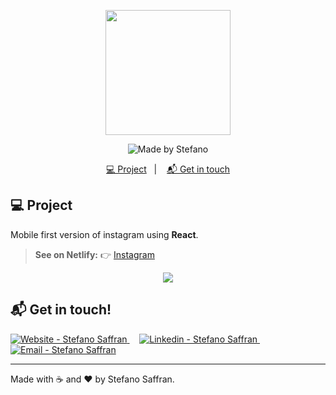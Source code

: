 <p align="center">
  <img src="https://res.cloudinary.com/stefanosaffran/image/upload/v1590592360/Codenation/d3c3vs0ssrvywdmondqk.png" width="200px"/>
</p>

<p align="center">
<img alt="Made by Stefano" src="https://img.shields.io/badge/made%20by-StefanoSaffran-%20?">
</p>

<p align="center">
  <a href="#computer-project">💻 Project</a>&nbsp;&nbsp;&nbsp;|&nbsp;&nbsp;&nbsp;
  <a href="#mailbox_with_mail-get-in-touch">📬 Get in touch</a>
</p>

## :computer: Project 

Mobile first version of instagram using **React**.

> **See on Netlify:**
> 👉 [Instagram](https://instagram-react-codenation.netlify.app/)

<p align="center">
  <img src="https://res.cloudinary.com/stefanosaffran/image/upload/v1590594847/Codenation/tvledo6kdtvm2xq3plqx.gif" >
</p>

## :mailbox_with_mail: Get in touch!

<a href="https://stefanosaffran.com" target="_blank" >
  <img alt="Website - Stefano Saffran" src="https://img.shields.io/badge/Website--%23F8952D?style=social">
</a>&nbsp;&nbsp;&nbsp;
<a href="https://www.linkedin.com/in/stefanosaffran/" target="_blank" >
  <img alt="Linkedin - Stefano Saffran" src="https://img.shields.io/badge/Linkedin--%23F8952D?style=social&logo=linkedin">
</a>&nbsp;&nbsp;&nbsp;
<a href="mailto:stefanoas@gmail.com" target="_blank" >
  <img alt="Email - Stefano Saffran" src="https://img.shields.io/badge/Email--%23F8952D?style=social&logo=gmail">
</a> 

---

Made with :coffee: and ❤️ by Stefano Saffran.